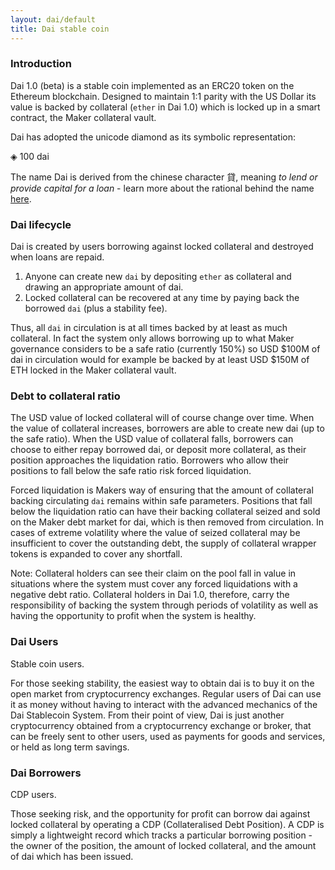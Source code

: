 ```yaml
---
layout: dai/default
title: Dai stable coin
---
```


### Introduction

Dai 1.0 (beta) is a stable coin implemented as an ERC20 token on the Ethereum
blockchain. Designed to maintain 1:1 parity with the US Dollar its value is
backed by collateral (`ether` in Dai 1.0) which is locked up in a smart
contract, the Maker collateral vault.

Dai has adopted the unicode diamond as its symbolic representation:

◈ 100 dai

The name Dai is derived from the chinese character 貸, meaning _to lend or
provide capital for a loan_ - learn more about the rational behind the name [here](https://www.reddit.com/r/MakerDAO/comments/5q98b1/貸_dai/).

### Dai lifecycle

Dai is created by users borrowing against locked collateral and destroyed when
loans are repaid.

1. Anyone can create new `dai` by depositing `ether` as collateral and drawing
   an appropriate amount of dai.
2. Locked collateral can be recovered at any time by paying back the borrowed
   `dai` (plus a stability fee).

Thus, all `dai` in circulation is at all times backed by at least as much
collateral. In fact the system only allows borrowing up to what Maker
governance considers to be a safe ratio (currently 150%) so USD $100M of dai in
circulation would for example be backed by at least USD $150M of ETH locked in
the Maker collateral vault.

### Debt to collateral ratio

The USD value of locked collateral will of course change over time. When the
value of collateral increases, borrowers are able to create new dai (up to the
safe ratio). When the USD value of collateral falls, borrowers can choose to
either repay borrowed dai, or deposit more collateral, as their position
approaches the liquidation ratio. Borrowers who allow their positions to fall
below the safe ratio risk forced liquidation.

Forced liquidation is Makers way of ensuring that the amount of collateral
backing circulating `dai` remains within safe parameters. Positions that fall
below the liquidation ratio can have their backing collateral seized and sold on
the Maker debt market for dai, which is then removed from circulation. In cases
of extreme volatility where the value of seized collateral may be insufficient
to cover the outstanding debt, the supply of collateral wrapper tokens is
expanded to cover any shortfall.

Note: Collateral holders can see their claim on the pool fall in value in
situations where the system must cover any forced liquidations with a
negative debt ratio. Collateral holders in Dai 1.0, therefore, carry the
responsibility of backing the system through periods of volatility as well as
having the opportunity to profit when the system is healthy.

### Dai Users

Stable coin users.

For those seeking stability, the easiest way to obtain dai is to buy it on the
open market from cryptocurrency exchanges. Regular users of Dai can use it as
money without having to interact with the advanced mechanics of the Dai
Stablecoin System. From their point of view, Dai is just another cryptocurrency
obtained from a cryptocurrency exchange or broker, that can be freely sent to
other users, used as payments for goods and services, or held as long term
savings.

### Dai Borrowers

CDP users.

Those seeking risk, and the opportunity for profit can borrow dai against
locked collateral by operating a CDP (Collateralised Debt Position). A CDP is
simply a lightweight record which tracks a particular borrowing position - the
owner of the position, the amount of locked collateral, and the amount of
dai which has been issued.

